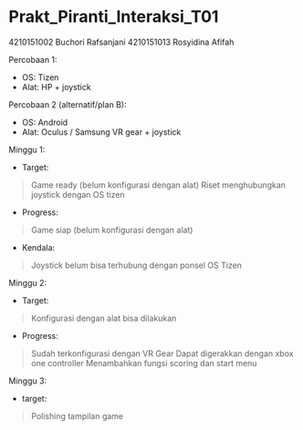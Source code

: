 # Prakt_Piranti_Interaksi_T01
4210151002 Buchori Rafsanjani
4210151013 Rosyidina Afifah

Percobaan 1:
- OS: Tizen
- Alat: HP + joystick

Percobaan 2 (alternatif/plan B):
- OS: Android
- Alat: Oculus / Samsung VR gear + joystick

Minggu 1:
- Target:
 > Game ready (belum konfigurasi dengan alat)
 > Riset menghubungkan joystick dengan OS tizen
- Progress:
 > Game siap (belum konfigurasi dengan alat)
- Kendala:
 > Joystick belum bisa terhubung dengan ponsel OS Tizen

Minggu 2:
- Target:
 > Konfigurasi dengan alat bisa dilakukan
- Progress:
 > Sudah terkonfigurasi dengan VR Gear
 > Dapat digerakkan dengan xbox one controller
 > Menambahkan fungsi scoring dan start menu
 
Minggu 3:
- target:
 > Polishing tampilan game
